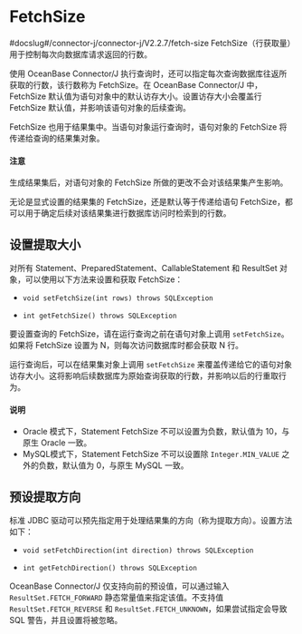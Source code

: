 # FetchSize 

#docslug#/connector-j/connector-j/V2.2.7/fetch-size
FetchSize（行获取量）用于控制每次向数据库请求返回的行数。

使用 OceanBase Connector/J 执行查询时，还可以指定每次查询数据库往返所获取的行数，该行数称为 FetchSize。在 OceanBase Connector/J 中，FetchSize 默认值为语句对象中的默认访存大小。设置访存大小会覆盖行 FetchSize 默认值，并影响该语句对象的后续查询。

FetchSize 也用于结果集中。当语句对象运行查询时，语句对象的 FetchSize 将传递给查询的结果集对象。

<main id="notice" type='notice'>
    <h4>注意</h4>
    <p>生成结果集后，对语句对象的 FetchSize 所做的更改不会对该结果集产生影响。</p>
</main>



无论是显式设置的结果集的 FetchSize，还是默认等于传递给语句 FetchSize，都可以用于确定后续对该结果集进行数据库访问时检索到的行数。

## 设置提取大小 

对所有 Statement、PreparedStatement、CallableStatement 和 ResultSet 对象，可以使用以下方法来设置和获取 FetchSize：

* `void setFetchSize(int rows) throws SQLException`
 
* `int getFetchSize() throws SQLException`




要设置查询的 FetchSize，请在运行查询之前在语句对象上调用 `setFetchSize`。如果将 FetchSize 设置为 N，则每次访问数据库时都会获取 N 行。

运行查询后，可以在结果集对象上调用 `setFetchSize` 来覆盖传递给它的语句对象访存大小。这将影响后续数据库为原始查询获取的行数，并影响以后的行重取行为。

  <main id="notice" type='explain'>
    <h4>说明</h4>
    <ul>
    <li>Oracle 模式下，Statement FetchSize 不可以设置为负数，默认值为 10，与原生 Oracle 一致。</li>
    <li>MySQL模式下，Statement FetchSize 不可以设置除 <code>Integer.MIN_VALUE</code> 之外的负数，默认值为 0，与原生 MySQL 一致。</li>
    </ul>
  </main>



## 预设提取方向 

标准 JDBC 驱动可以预先指定用于处理结果集的方向（称为提取方向）。设置方法如下：

* `void setFetchDirection(int direction) throws SQLException` 

* `int getFetchDirection() throws SQLException`


OceanBase Connector/J 仅支持向前的预设值，可以通过输入 `ResultSet.FETCH_FORWARD` 静态常量值来指定该值。不支持值 `ResultSet.FETCH_REVERSE` 和 `ResultSet.FETCH_UNKNOWN`，如果尝试指定会导致 SQL 警告，并且设置将被忽略。
